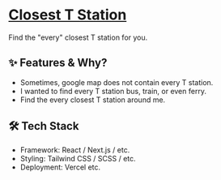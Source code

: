 # [Closest T Station](https://mp-4-nu-beryl.vercel.app/)

Find the "every" closest T station for you. 

## ✨ Features & Why? 
- Sometimes, google map does not contain every T station.
- I wanted to find every T station bus, train, or even ferry.
- Find the every closest T station around me. 

## 🛠 Tech Stack

- Framework: React / Next.js / etc.
- Styling: Tailwind CSS / SCSS / etc.
- Deployment: Vercel etc.
